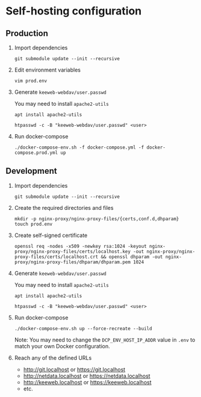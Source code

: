 Self-hosting configuration
==========================

## Production

1. Import dependencies

    ```
    git submodule update --init --recursive
    ```

2. Edit environment variables

    ```
    vim prod.env
    ```

3. Generate `keeweb-webdav/user.passwd`

    You may need to install `apache2-utils`

    ```
    apt install apache2-utils
    ```

    ```
    htpasswd -c -B "keeweb-webdav/user.passwd" <user>
    ```

4. Run docker-compose

    ```
    ./docker-compose-env.sh -f docker-compose.yml -f docker-compose.prod.yml up
    ```

## Development

1. Import dependencies

    ```
    git submodule update --init --recursive
    ```

2. Create the required directories and files

    ```
    mkdir -p nginx-proxy/nginx-proxy-files/{certs,conf.d,dhparam}
    touch prod.env
    ```

3. Create self-signed certificate

    ```
    openssl req -nodes -x509 -newkey rsa:1024 -keyout nginx-proxy/nginx-proxy-files/certs/localhost.key -out nginx-proxy/nginx-proxy-files/certs/localhost.crt && openssl dhparam -out nginx-proxy/nginx-proxy-files/dhparam/dhparam.pem 1024
    ```

4. Generate `keeweb-webdav/user.passwd`

    You may need to install `apache2-utils`

    ```
    apt install apache2-utils
    ```

    ```
    htpasswd -c -B "keeweb-webdav/user.passwd" <user>
    ```

5. Run docker-compose

    ```
    ./docker-compose-env.sh up --force-recreate --build
    ```

    Note: You may need to change the `DCP_ENV_HOST_IP_ADDR` value in `.env` to match your own Docker configuration.

6. Reach any of the defined URLs
    - http://git.localhost or https://git.localhost
    - http://netdata.localhost or https://netdata.localhost
    - http://keeweb.localhost or https://keeweb.localhost
    - etc.
